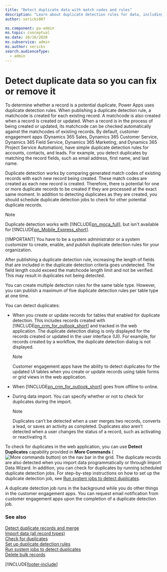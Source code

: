 ```yaml
---
title: "Detect duplicate data with match codes and rules"
description: "Learn about duplicate detection rules for data, including match codes, and their limitations for Dynamics 365 records."
author: sericks007

ms.component: pa-admin
ms.topic: conceptual
ms.date: 10/16/2020
ms.subservice: admin
ms.author: sericks
search.audienceType: 
  - admin
---
```

# Detect duplicate data so you can fix or remove it

To determine whether a record is a potential duplicate, Power Apps uses duplicate detection rules. When publishing a duplicate detection rule, a matchcode is created for each existing record. A matchcode is also created when a record is created or updated. When a record is in the process of being created or updated, its matchcode can be checked automatically against the matchcodes of existing records. By default, customer engagement apps (Dynamics 365 Sales, Dynamics 365 Customer Service, Dynamics 365 Field Service, Dynamics 365 Marketing, and Dynamics 365 Project Service Automation), have simple duplicate detection rules for accounts, contacts, and leads. For example, you detect duplicates by matching the record fields, such as email address, first name, and last name.  
  
 Duplicate detection works by comparing generated match codes of existing records with each new record being created. These match codes are created as each new record is created. Therefore, there is potential for one or more duplicate records to be created if they are processed at the exact same moment. In addition to detecting duplicates as they are created, you should schedule duplicate detection jobs to check for other potential duplicate records.  
  
> [!NOTE]
>  Duplicate detection works with [!INCLUDE[pn_moca_full](../includes/pn-moca-full.md)], but isn't available for [!INCLUDE[pn_Mobile_Express_short](../includes/pn-mobile-express-short.md)].  
> 
> [!IMPORTANT]
>  You have to be a system administrator or a system customizer to create, enable, and publish duplicate detection rules for your organization.  
> 
>  After publishing a duplicate detection rule, increasing the length of fields that are included in the duplicate detection criteria goes undetected. The field length could exceed the matchcode length limit and not be verified. This may result in duplicates not being detected.  
> 
>  You can create multiple detection rules for the same table type. However, you can publish a maximum of five duplicate detection rules per table type at one time.  
  
 You can detect duplicates:  
  
- When you create or update records for tables that enabled for duplicate detection. This includes records created with [!INCLUDE[pn_crm_for_outlook_short](../includes/pn-crm-for-outlook-short.md)] and tracked in the web application. The duplicate detection dialog is only displayed for the records created or updated in the user interface (UI). For example, for records created by a workflow, the duplicate detection dialog is not displayed.  
  
  > [!NOTE]
  > Customer engagement apps have the ability to detect duplicates for the updated UI tables when you create or update records using table forms or grid views in the web application.  
  
- When [!INCLUDE[pn_crm_for_outlook_short](../includes/pn-crm-for-outlook-short.md)] goes from offline to online.  
  
- During data import. You can specify whether or not to check for duplicates during the import.  
  
  > [!NOTE]
  >  Duplicates can’t be detected when a user merges two records, converts a lead, or saves an activity as completed. Duplicates also aren’t detected when a user changes the status of a record, such as activating or reactivating it.  
  
To check for duplicates in the web application, you can use **Detect Duplicates** capability provided in **More Commands** (![More commands button](../admin/media/not-available.png "More commands button")) on the nav bar in the grid. The duplicate records are also detected when you import data programmatically or through Import Data Wizard. In addition, you can check for duplicates by running scheduled duplicate detection jobs. For step-by-step instructions on how to set up the duplicate detection job, see [Run system jobs to detect duplicates](run-bulk-system-jobs-detect-duplicate-records.md).  
  
A duplicate detection job runs in the background while you do other things in the customer engagement apps. You can request email notification from customer engagement apps upon the completion of a duplicate detection job.  
  
### See also  
 [Detect duplicate records and merge](detect-duplicate-records.md) <br />
 [Import data (all record types)](../admin/import-data-all-record-types.md)   
 [Check for duplicates](set-up-duplicate-detection-rules-keep-data-clean.md)   
 [Set up duplicate detection rules](set-up-duplicate-detection-rules-keep-data-clean.md)   
 [Run system jobs to detect duplicates](run-bulk-system-jobs-detect-duplicate-records.md)   
 [Delete bulk records](../admin/delete-bulk-records.md)


[!INCLUDE[footer-include](../includes/footer-banner.md)]
